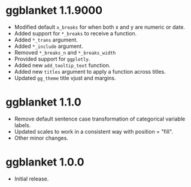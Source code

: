 # ggblanket 1.1.9000

* Modified default `x_breaks` for when both x and y are numeric or date.
* Added support for `*_breaks` to receive a function.
* Added `*_trans` argument.
* Added `*_include` argument.
* Removed `*_breaks_n` and `*_breaks_width`
* Provided support for `ggplotly`.
* Added new `add_tooltip_text` function.
* Added new `titles` argument to apply a function across titles.
* Updated `gg_theme` title vjust and margins.

# ggblanket 1.1.0

* Remove default sentence case transformation of categorical variable labels.
* Updated scales to work in a consistent way with position = "fill".
* Other minor changes.

# ggblanket 1.0.0

* Initial release.
